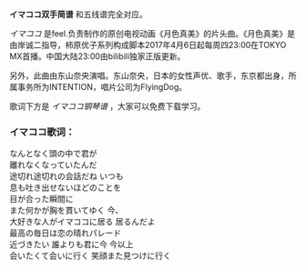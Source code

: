 

**イマココ双手简谱** 和五线谱完全对应。

_イマココ_
是feel.负责制作的原创电视动画《月色真美》的片头曲。《月色真美》是由岸诚二指导，柿原优子系列构成脚本2017年4月6日起每周四23:00在TOKYO
MX首播。中国大陆23:00由bilibili独家正版更新。

另外，此曲由东山奈央演唱。东山奈央，日本的女性声优、歌手，东京都出身，所属事务所为INTENTION，唱片公司为FlyingDog。

歌词下方是 _イマココ钢琴谱_ ，大家可以免费下载学习。

### イマココ歌词：

なんとなく頭の中で君が  
離れなくなっていたんだ  
途切れ途切れの会話だね いつも  
息も吐き出せないほどのことを  
目が合った瞬間に  
また何かが胸を貫いてゆく 今、  
大好きな人がイマココに居る 居るんだよ  
最高の毎日は恋の晴れパレード  
近づきたい 誰よりも君に今 今以上  
会いたくて会いに行く 笑顔また見つけに行く

